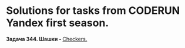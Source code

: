# Solutions for tasks from CODERUN Yandex first season.
<div></div>
<div><b>Задача 344. Шашки - </b> <a target="_blank" href="https://coderun.yandex.ru/seasons/first_2023/tracks/backend/problem/checkers">Checkers.</a></div>

